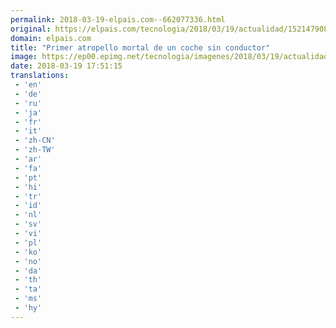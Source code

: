 ```yaml
---
permalink: 2018-03-19-elpais.com--662077336.html
original: https://elpais.com/tecnologia/2018/03/19/actualidad/1521479089_032894.html#?ref=rss&format=simple&link=link
domain: elpais.com
title: "Primer atropello mortal de un coche sin conductor"
image: https://ep00.epimg.net/tecnologia/imagenes/2018/03/19/actualidad/1521479089_032894_1521479658_rrss_normal.jpg
date: 2018-03-19 17:51:15
translations: 
 - 'en'
 - 'de'
 - 'ru'
 - 'ja'
 - 'fr'
 - 'it'
 - 'zh-CN'
 - 'zh-TW'
 - 'ar'
 - 'fa'
 - 'pt'
 - 'hi'
 - 'tr'
 - 'id'
 - 'nl'
 - 'sv'
 - 'vi'
 - 'pl'
 - 'ko'
 - 'no'
 - 'da'
 - 'th'
 - 'ta'
 - 'ms'
 - 'hy'
---
```


